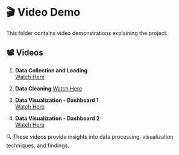# 🎬 Video Demo

This folder contains video demonstrations explaining the project.

## 📽️ Videos
1. **Data Collection and Loading**  
   [Watch Here](https://drive.google.com/file/d/1cBDt8uiYdK3WL6-otRF8C7xDMZRrns26/view?usp=sharing)

2. **Data Cleaning**
   [Watch Here](https://drive.google.com/file/d/1VVmLvhZuzp7D4Lkj0zVw7mFbtMJIt7Ov/view?usp=sharing)

4. **Data Visualization - Dashboard 1**  
   [Watch Here](https://drive.google.com/file/d/1_ytuDEtDo-d1ltDvYRVYkDJeNwgsn5Ly/view?usp=drive_link)

5. **Data Visualization - Dashboard 2**  
   [Watch Here](https://drive.google.com/file/d/1hdGuVx6ZLIoURua848dESjIT30_V448Z/view?usp=sharing)



🔍 These videos provide insights into data processing, visualization techniques, and findings.


